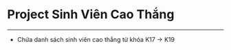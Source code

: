 # Project Sinh Viên Cao Thắng

<hr>
<ul>
    <li>Chứa danh sách sinh viên cao thắng từ khóa K17 -> K19</li>
</ul>